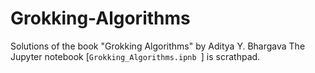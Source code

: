 # Grokking-Algorithms
Solutions of the book "Grokking Algorithms" by Aditya Y. Bhargava
The Jupyter notebook [`Grokking_Algorithms.ipnb `] is scrathpad. 
